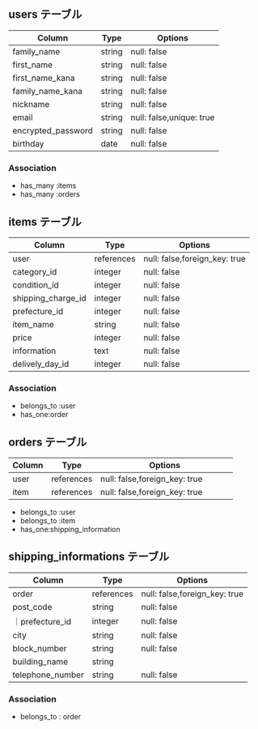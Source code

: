 ## users テーブル

| Column             | Type   | Options     |
| ------------------ | ------ | ----------- |
| family_name        | string | null: false|
| first_name         | string | null: false|
| first_name_kana   | string | null: false|
| family_name_kana | string | null: false|
| nickname           | string | null: false |
| email              | string |null: false,unique: true|
| encrypted_password | string | null: false |
| birthday           | date   | null: false |

### Association

- has_many :items
- has_many :orders


## items テーブル

| Column | Type   | Options     |
| ------ | ------ | ----------- |
| user | references | null: false,foreign_key: true |
| category_id |integer|null: false|
| condition_id | integer |null: false|
| shipping_charge_id | integer | null: false |　
| prefecture_id | integer | null: false |都道府県
| item_name | string | null: false |
| price | integer | null: false |
| information | text | null: false |
| delively_day_id | integer | null: false |　

### Association

- belongs_to :user
- has_one:order


## orders テーブル

| Column | Type       | Options                        |
| ------ | ---------- | ------------------------------ |
| user | references| null: false,foreign_key: true    |
| item  | references | null: false,foreign_key: true    　　　           |

- belongs_to :user
- belongs_to :item
- has_one:shipping_information

## shipping_informations テーブル

| Column | Type       | Options                        |
| ------ | ---------- | ------------------------------ |
| order |references | null: false,foreign_key: true         |購入記録テーブルの外部キー
| post_code | string | null: false               |郵便番号
｜prefecture_id | integer | null: false |都道府県
| city | string | null: false               |市区町村
| block_number | string | null: false           |番地
| building_name | string |            |建物名
| telephone_number| string | null: false               |電話番号

### Association

- belongs_to : order